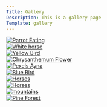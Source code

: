 ```yaml
---
Title: Gallery
Description: This is a gallery page
Template: gallery
---
```


<div class="gallery-image">
  <a href="%base_url%/image/imgallery/parrot-eating.png">
    <img src="%base_url%/image/imgallery/parrot-eating.png" alt="Parrot Eating">
  </a>
</div>

<div class="gallery-image">
  <a href="%base_url%/image/imgallery/horse.jpg">
    <img src="%base_url%/image/imgallery/horse.jpg" alt="White horse">
  </a>
</div>

<div class="gallery-image">
  <a href="%base_url%/image/imgallery/yellow-bird.jpg">
    <img src="%base_url%/image/imgallery/yellow-bird.jpg" alt="Yellow Bird">
  </a>
</div>

<div class="gallery-image">
  <a href="%base_url%/image/imgallery/chrysanthemum.jpg">
    <img src="%base_url%/image/imgallery/chrysanthemum.jpg" alt="Chrysanthemum Flower">
  </a>
</div>

<div class="gallery-image">
  <a href="%base_url%/image/imgallery/pexels-ayna.jpg">
    <img src="%base_url%/image/imgallery/pexels-ayna.jpg" alt="Pexels Ayna">
  </a>
</div>

<div class="gallery-image">
  <a href="%base_url%/image/imgallery/blue-bird.jpg">
    <img src="%base_url%/image/imgallery/blue-bird.jpg" alt="Blue Bird">
  </a>
</div>

<div class="gallery-image">
  <a href="%base_url%/image/imgallery/horses.jpg">
    <img src="%base_url%/image/imgallery/horses.jpg" alt="Horses">
  </a>
</div>

<div class="gallery-image">
  <a href="%base_url%/image/imgallery/horses.jpg">
    <img src="%base_url%/image/imgallery/horses.jpg" alt="Horses">
  </a>
</div>

<div class="gallery-image">
  <a href="%base_url%/image/imgallery/mountains.jpgg">
    <img src="%base_url%/image/imgallery/mountains.jpg" alt="mountains">
  </a>
</div>

<div class="gallery-image">
  <a href="%base_url%/image/imgallery/pine-forest.jpg">
    <img src="%base_url%/image/imgallery/pine-forest.jpg" alt="Pine Forest">
  </a>
</div>

<!-- 
![Eating Parrot](%base_url%/image/imgallery/parrot-eating.png "Parrot Eating")

![White horse](%base_url%/image/imgallery/horse.jpg "White horse")

![Yellow Bird](%base_url%/image/imgallery/yellow-bird.jpg "Yellow bird")

![Chrysanthemum Flower](%base_url%/image/imgallery/chrysanthemum.jpg "Chrysanthemum Flower")

![Pexels Ayna](%base_url%/image/imgallery/pexels-ayna.jpg "Pexels Ayna")

![Blue Bird](%base_url%/image/imgallery/blue-bird.jpg "Blue Bird")

![Horses](%base_url%/image/imgallery/horses.jpg "Horses")

![Mountains](%base_url%/image/imgallery/mountains.jpg "Mountains")

![Pine Forest](%base_url%/image/imgallery/pine-forest.jpg "Pine forest")
-->